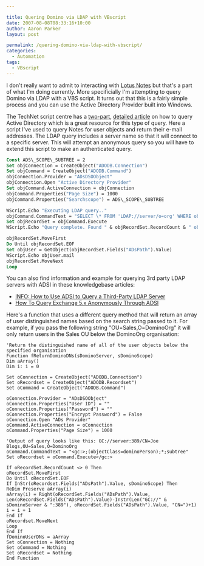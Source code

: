 ```yaml
---

title: Quering Domino via LDAP with VBscript
date: 2007-08-08T08:33:16+10:00
author: Aaron Parker
layout: post

permalink: /quering-domino-via-ldap-with-vbscript/
categories:
  - Automation
tags:
  - VBscript
---
```

I don't really want to admit to interacting with [Lotus Notes](http://lotusnotessucks.4t.com/) but that's a part of what I'm doing currently. More specificially I'm attempting to query Domino via LDAP with a VBS script. It turns out that this is a fairly simple process and you can use the Active Directory Provider built into Windows.

The TechNet script centre has a [two-part](http://http://www.microsoft.com/technet/scriptcenter/resources/tales/sg0405.mspx), [detailed article](http://www.microsoft.com/technet/scriptcenter/resources/tales/sg0505.mspx) on how to query Active Directory which is a great resource for this type of query. Here a script I've used to query Notes for user objects and return their e-mail addresses. The LDAP query includes a server name so that it will connect to a specific server. This will attempt an anonymous query so you will have to extend this script to make an authenticated query.

```vb
Const ADS\_SCOPE\_SUBTREE = 2  
Set objConnection = CreateObject("ADODB.Connection")  
Set objCommand = CreateObject("ADODB.Command")  
objConnection.Provider = "ADsDSOObject"  
objConnection.Open "Active Directory Provider"  
Set objCommand.ActiveConnection = objConnection  
objCommand.Properties("Page Size") = 1000  
objCommand.Properties("Searchscope") = ADS\_SCOPE\_SUBTREE

WScript.Echo "Executing LDAP query.."  
objCommand.CommandText = "SELECT \* FROM 'LDAP://server/o=org' WHERE objectClass='dominoPerson' AND mail='\*'"  
Set objRecordSet = objCommand.Execute  
WScript.Echo "Query complete. Found " & objRecordSet.RecordCount & " objects."

objRecordSet.MoveFirst  
Do Until objRecordSet.EOF  
Set objUser = GetObject(objRecordSet.Fields("ADsPath").Value)  
WScript.Echo objUser.mail  
objRecordSet.MoveNext  
Loop
```

You can also find information and example for querying 3rd party LDAP servers with ADSI in these knowledgebase articles:

* [INFO: How to Use ADSI to Query a Third-Party LDAP Server](http://support.microsoft.com/kb/q251195/)
* [How To Query Exchange 5.x Anonymously Through ADSI](http://support.microsoft.com/kb/223049/EN-US/)

Here's a function that uses a different query method that will return an array of user distinguished names based on the search string passed to it. For example, if you pass the following string "OU=Sales,O=DominoOrg" it will only return users in the Sales OU below the DominoOrg organisation:

```vbscript
'Return the distinguished name of all of the user objects below the specified organisation  
Function fReturnDominoDNs(sDominoServer, sDominoScope)  
Dim aArray()  
Dim i: i = 0

Set oConnection = CreateObject("ADODB.Connection")  
Set oRecordset = CreateObject("ADODB.Recordset")  
Set oCommand = CreateObject("ADODB.Command")

oConnection.Provider = "ADsDSOObject"  
oConnection.Properties("User ID") = ""  
oConnection.Properties("Password") = ""  
oConnection.Properties("Encrypt Password") = False  
oConnection.Open "ADs Provider"  
oCommand.ActiveConnection = oConnection  
oCommand.Properties("Page Size") = 1000

'Output of query looks like this: GC://server:389/CN=Joe Blogs,OU=Sales,O=DominoOrg  
oCommand.CommandText = "<gc:>;(objectClass=dominoPerson);*;subtree"  
Set oRecordset = oCommand.Execute</gc:>

If oRecordSet.RecordCount <> 0 Then  
oRecordSet.MoveFirst  
Do Until oRecordSet.EOF  
If InStr(oRecordset.Fields("ADsPath").Value, sDominoScope) Then  
ReDim Preserve aArray(i)  
aArray(i) = Right(oRecordSet.Fields("ADsPath").Value, Len(oRecordSet.Fields("ADsPath").Value)-Instr(Len("GC://" & sDominoServer & ":389"), oRecordSet.Fields("ADsPath").Value, "CN=")+1)  
i = i + 1  
End If  
oRecordset.MoveNext  
Loop  
End If  
fDominoUserDNs = aArray  
Set oConnection = Nothing  
Set oCommand = Nothing  
Set oRecordset = Nothing  
End Function
```
